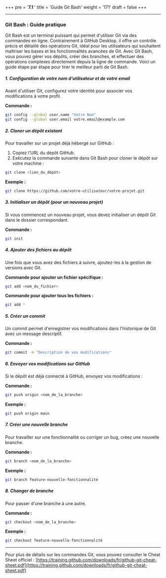 +++
pre = '<b>7.1 </b>'
title = 'Guide Git Bash'
weight = '171'
draft = false
+++

---
### Git Bash : Guide pratique
Git Bash est un terminal puissant qui permet d'utiliser Git via des commandes en ligne. Contrairement à GitHub Desktop, il offre un contrôle précis et détaillé des opérations Git, idéal pour les utilisateurs qui souhaitent maîtriser les bases et les fonctionnalités avancées de Git. Avec Git Bash, vous pouvez gérer vos dépôts, créer des branches, et effectuer des opérations complexes directement depuis la ligne de commande. 
Voici un guide étape par étape pour tirer le meilleur parti de Git Bash.

##### 1. Configuration de votre nom d’utilisateur et de votre email

Avant d'utiliser Git, configurez votre identité pour associer vos modifications à votre profil.

**Commande :**
```bash
git config --global user.name "Votre Nom"
git config --global user.email votre.email@example.com
```

##### 2. Cloner un dépôt existant

Pour travailler sur un projet déjà hébergé sur GitHub :

1. Copiez l'URL du dépôt GitHub.
2. Exécutez la commande suivante dans Git Bash pour cloner le dépôt sur votre machine :

```bash
git clone <lien_du_dépôt>
```

**Exemple :**
```bash
git clone https://github.com/votre-utilisateur/votre-projet.git
```

##### 3. Initialiser un dépôt (pour un nouveau projet)

Si vous commencez un nouveau projet, vous devez initialiser un dépôt Git dans le dossier correspondant.

**Commande :**
```bash
git init
```

##### 4. Ajouter des fichiers au dépôt

Une fois que vous avez des fichiers à suivre, ajoutez-les à la gestion de versions avec Git.

**Commande pour ajouter un fichier spécifique :**
```bash
git add <nom_du_fichier>
```

**Commande pour ajouter tous les fichiers :**
```bash
git add *
```

##### 5. Créer un commit

Un commit permet d'enregistrer vos modifications dans l'historique de Git avec un message descriptif.

**Commande :**
```bash
git commit -m "Description de vos modifications"
```

##### 6. Envoyer vos modifications sur GitHub

Si le dépôt est déjà connecté à GitHub, envoyez vos modifications :

**Commande :**
```bash
git push origin <nom_de_la_branche>
```

**Exemple :**
```bash
git push origin main
```

##### 7. Créer une nouvelle branche

Pour travailler sur une fonctionnalité ou corriger un bug, créez une nouvelle branche.

**Commande :**
```bash
git branch <nom_de_la_branche>
```

**Exemple :**
```bash
git branch feature-nouvelle-fonctionnalité
```

##### 8. Changer de branche

Pour passer d'une branche à une autre.

**Commande :**
```bash
git checkout <nom_de_la_branche>
```

**Exemple :**
```bash
git checkout feature-nouvelle-fonctionnalité
```

---

Pour plus de détails sur les commandes Git, vous pouvez consulter le Cheat Sheet officiel : [https://training.github.com/downloads/fr/github-git-cheat-sheet.pdf](https://training.github.com/downloads/fr/github-git-cheat-sheet.pdf)